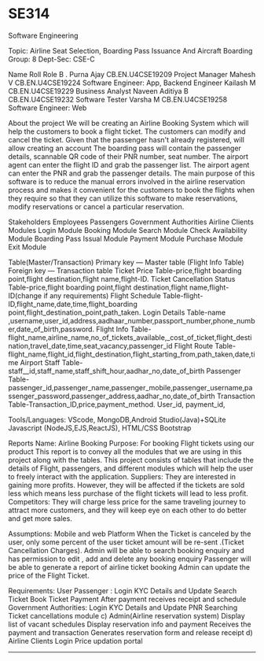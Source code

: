 # SE314
Software Engineering 


Topic: Airline Seat Selection, Boarding Pass Issuance And Aircraft Boarding
Group: 8
Dept-Sec: CSE-C


Name
Roll
Role
B . Purna Ajay
CB.EN.U4CSE19209
Project Manager
Mahesh V
CB.EN.U4CSE19224
Software Engineer: App,
Backend Engineer
Kailash M
CB.EN.U4CSE19229
Business Analyst
Naveen Aditiya B
CB.EN.U4CSE19232
Software Tester
Varsha M
CB.EN.U4CSE19258
Software Engineer: Web


About the project
We will be creating an Airline Booking System which will help the customers to book a flight ticket. The customers can modify and cancel the ticket.
Given that the passenger hasn't already registered, will allow creating an account
The boarding pass will contain the passenger details, scannable QR code of their PNR number, seat number.
The airport agent can enter the flight ID and grab the passenger list.
The airport agent can enter the PNR  and grab the passenger details.
The main purpose of this software is to reduce the manual errors involved in the airline reservation process and makes it convenient for the customers to book the flights when they require so that they can utilize this software to make reservations, modify reservations or cancel a particular reservation.

Stakeholders
Employees
Passengers
Government Authorities
Airline Clients
Modules
Login Module
Booking Module
Search Module
Check Availability Module
Boarding Pass Issual Module
Payment Module
Purchase Module
Exit Module

Table(Master/Transaction)
Primary key — Master table (Flight Info Table)
Foreign key — Transaction table
Ticket Price Table-price,flight boarding point,flight destination,flight name,flight-ID.
Ticket Cancellation Status Table-price,flight boarding point,flight destination,flight name,flight-ID(change if any requirements)
Flight Schedule Table-flight-ID,flight_name,date,time,flight_boarding point,flight_destination_point,path_taken.
Login Details Table-name ,username,user_id,address,aadhaar_number,passport_number,phone_number,date_of_birth,password.
Flight Info Table-flight_name,airline_name,no_of_tickets_available,_cost_of_ticket,flight_destination,travel_date,time,seat_vacancy,passenger_id
Flight Route Table-flight_name,flight_id,flight_destination,flight_starting_from,path_taken,date,time
Airport Staff Table-staff__id,staff_name,staff_shift_hour,aadhar_no,date_of_birth
Passenger Table-passenger_id,passenger_name,passenger_mobile,passenger_username,passenger_password,passenger_address,aadhar_no,date_of_birth
Transaction Table-Transaction_ID,price,payment_method.
User_id, payment_id, 

Tools/Languages:
VScode, MongoDB,Android Studio(Java)+SQLite
Javascript (NodeJS,EJS,ReactJS), HTML/CSS
Bootstrap




Reports
Name:  Airline Booking
Purpose: For booking Flight tickets using our product
This report is to convey all the modules that we are using in this project along with the tables. This project consists of tables that include the details of Flight, passengers, and different modules which will help the user to freely interact with the application.
Suppliers: They are interested in gaining more profits. However, they will be affected if the tickets are sold less which means less purchase of the flight tickets will lead to less profit.
Competitors:  They will charge less price for the same traveling journey to attract more customers, and they will keep eye on each other to do better and get more sales.

Assumptions: 
Mobile and web Platform
When the Ticket is canceled by the user, only some percent of the user ticket amount will be re-sent .(Ticket Cancellation Charges).
Admin will be able to search booking enquiry and has permission to edit , add and delete any booking enquiry
Passenger will be able to generate a report of airline ticket booking
Admin can update  the price of the Flight Ticket.

Requirements:
	User
Passenger : 
Login
KYC Details and Update 
Search Ticket
Book Ticket 
Payment 
After payment receives receipt and schedule
 Government Authorities:
Login 
KYC Details and Update
PNR Searching 
Ticket cancellations module
      c)  Admin(Airline reservation system)
Display list of vacant schedules
Display reservation info and payment
Receives the payment and transaction
Generates reservation form and release receipt
        d)  Airline Clients
 Login
 Price updation portal 
**********************************
